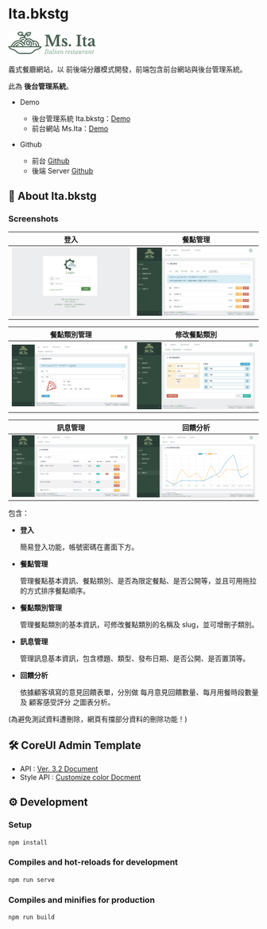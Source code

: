 # Ita.bkstg
<img src="doc/msita_logo.png" width="35%"/>

義式餐廳網站，以 前後端分離模式開發，前端包含前台網站與後台管理系統。

此為 **後台管理系統**。

- Demo
  - 後台管理系統 Ita.bkstg：[Demo](http://ita.bkstg.surge.sh/login)
  - 前台網站 Ms.Ita：[Demo](http://msita.surge.sh/home)
 
- Github
  - 前台 [Github](https://github.com/JudyTsai23/Ms.Ita)
  - 後端 Server [Github](https://github.com/JudyTsai23/Ita.server)

## 🍝 About Ita.bkstg

### Screenshots
| 登入 | 餐點管理 |
|--------------|-------------|
| <img src="doc/itabkstg_login.PNG" /> | <img src="doc/itabkstg_menu.PNG" /> |

| 餐點類別管理 | 修改餐點類別 |
|--------------|-------------|
| <img src="doc/itabkstg_category.PNG" /> | <img src="doc/itabkstg_category_edit.PNG" /> |  

| 訊息管理 | 回饋分析 |
|--------------|-------------|
| <img src="doc/itabkstg_news.PNG" /> | <img src="doc/itabkstg_feedback.PNG" /> |  


包含：
- **登入**

  簡易登入功能，帳號密碼在畫面下方。
  
- **餐點管理**

  管理餐點基本資訊、餐點類別、是否為限定餐點、是否公開等，並且可用拖拉的方式排序餐點順序。

- **餐點類別管理**

  管理餐點類別的基本資訊，可修改餐點類別的名稱及 slug，並可增刪子類別。

- **訊息管理**
  
  管理訊息基本資訊，包含標題、類型、發布日期、是否公開、是否置頂等。
  
- **回饋分析**

  依據顧客填寫的意見回饋表單，分別做 每月意見回饋數量、每月用餐時段數量 及 顧客感受評分 之圖表分析。
  
(為避免測試資料遭刪除，網頁有擋部分資料的刪除功能！)



## 🛠 CoreUI Admin Template

- API : [Ver. 3.2 Document](https://coreui.io/vue/docs/3.2/components/button-components.html)
- Style API : [Customize color Docment](https://coreui.io/docs/customize/color/)

## ⚙ Development

### Setup
```
npm install
```

### Compiles and hot-reloads for development
```
npm run serve
```

### Compiles and minifies for production
```
npm run build
```
